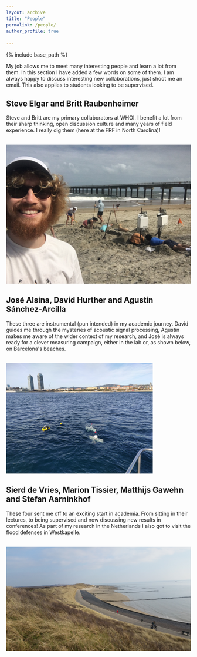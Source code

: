 ```yaml
---
layout: archive
title: "People"
permalink: /people/
author_profile: true

---
```


{% include base_path %}

My job allows me to meet many interesting people and learn a lot from them. In this section I have added a few words on some of them. I am always happy to discuss interesting new collaborations, just shoot me an email. This also applies to students looking to be supervised.

Steve Elgar and Britt Raubenheimer
------
Steve and Britt are my primary collaborators at WHOI. I benefit a lot from their sharp thinking, open discussion culture and many years of field experience. I really dig them (here at the FRF in North Carolina)!

<br/><img src='/images/dig.png'>

José Alsina, David Hurther and Agustín Sánchez-Arcilla
------
These three are instrumental (pun intended) in my academic journey. David guides me through the mysteries of acoustic signal processing, Agustín makes me aware of the wider context of my research, and José is always ready for a clever measuring campaign, either in the lab or, as shown below, on Barcelona's beaches.

<br/><img src='/images/drift.png'>

Sierd de Vries, Marion Tissier, Matthijs Gawehn and Stefan Aarninkhof
------
These four sent me off to an exciting start in academia. From sitting in their lectures, to being supervised and now discussing new results in conferences! As part of my research in the Netherlands I also got to visit the flood defenses in Westkapelle.

<br/><img src='/images/westkapelle.png'>


